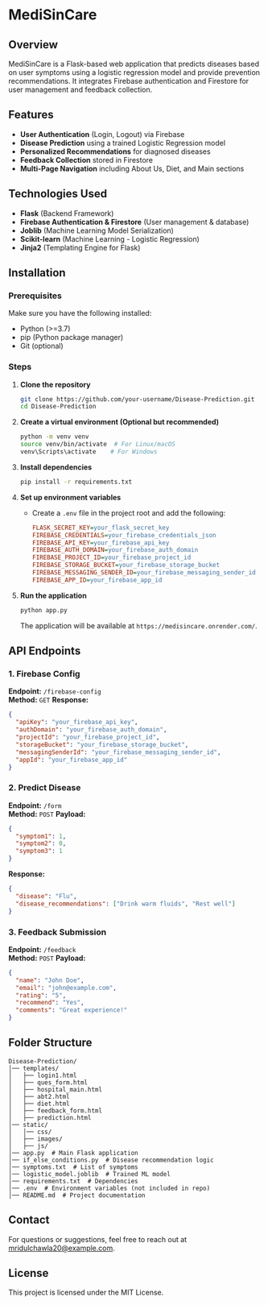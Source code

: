 # MediSinCare

## Overview
MediSinCare is a Flask-based web application that predicts diseases based on user symptoms using a logistic regression model and provide prevention recommendations. It integrates Firebase authentication and Firestore for user management and feedback collection.

## Features
- **User Authentication** (Login, Logout) via Firebase
- **Disease Prediction** using a trained Logistic Regression model
- **Personalized Recommendations** for diagnosed diseases
- **Feedback Collection** stored in Firestore
- **Multi-Page Navigation** including About Us, Diet, and Main sections

## Technologies Used
- **Flask** (Backend Framework)
- **Firebase Authentication & Firestore** (User management & database)
- **Joblib** (Machine Learning Model Serialization)
- **Scikit-learn** (Machine Learning - Logistic Regression)
- **Jinja2** (Templating Engine for Flask)

## Installation

### Prerequisites
Make sure you have the following installed:
- Python (>=3.7)
- pip (Python package manager)
- Git (optional)

### Steps
1. **Clone the repository**
   ```bash
   git clone https://github.com/your-username/Disease-Prediction.git
   cd Disease-Prediction
   ```

2. **Create a virtual environment (Optional but recommended)**
   ```bash
   python -m venv venv
   source venv/bin/activate  # For Linux/macOS
   venv\Scripts\activate    # For Windows
   ```

3. **Install dependencies**
   ```bash
   pip install -r requirements.txt
   ```

4. **Set up environment variables**
   - Create a `.env` file in the project root and add the following:
     ```ini
     FLASK_SECRET_KEY=your_flask_secret_key
     FIREBASE_CREDENTIALS=your_firebase_credentials_json
     FIREBASE_API_KEY=your_firebase_api_key
     FIREBASE_AUTH_DOMAIN=your_firebase_auth_domain
     FIREBASE_PROJECT_ID=your_firebase_project_id
     FIREBASE_STORAGE_BUCKET=your_firebase_storage_bucket
     FIREBASE_MESSAGING_SENDER_ID=your_firebase_messaging_sender_id
     FIREBASE_APP_ID=your_firebase_app_id
     ```

5. **Run the application**
   ```bash
   python app.py
   ```
   The application will be available at `https://medisincare.onrender.com/`.

## API Endpoints

### 1. Firebase Config
**Endpoint:** `/firebase-config`  
**Method:** `GET`
**Response:**
```json
{
  "apiKey": "your_firebase_api_key",
  "authDomain": "your_firebase_auth_domain",
  "projectId": "your_firebase_project_id",
  "storageBucket": "your_firebase_storage_bucket",
  "messagingSenderId": "your_firebase_messaging_sender_id",
  "appId": "your_firebase_app_id"
}
```

### 2. Predict Disease
**Endpoint:** `/form`  
**Method:** `POST`
**Payload:**
```json
{
  "symptom1": 1,
  "symptom2": 0,
  "symptom3": 1
}
```
**Response:**
```json
{
  "disease": "Flu",
  "disease_recommendations": ["Drink warm fluids", "Rest well"]
}
```

### 3. Feedback Submission
**Endpoint:** `/feedback`  
**Method:** `POST`
**Payload:**
```json
{
  "name": "John Doe",
  "email": "john@example.com",
  "rating": "5",
  "recommend": "Yes",
  "comments": "Great experience!"
}
```

## Folder Structure
```
Disease-Prediction/
│── templates/
│   ├── login1.html
│   ├── ques_form.html
│   ├── hospital_main.html
│   ├── abt2.html
│   ├── diet.html
│   ├── feedback_form.html
│   ├── prediction.html
│── static/
│   │── css/
│   ├── images/
│   ├── js/
│── app.py  # Main Flask application
│── if_else_conditions.py  # Disease recommendation logic
│── symptoms.txt  # List of symptoms
│── logistic_model.joblib  # Trained ML model
│── requirements.txt  # Dependencies
│── .env  # Environment variables (not included in repo)
│── README.md  # Project documentation
```

## Contact
For questions or suggestions, feel free to reach out at mridulchawla20@example.com.

## License
This project is licensed under the MIT License.

